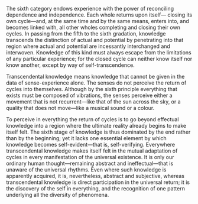 The sixth category endows experience with the power of reconciling dependence and independence. Each whole returns upon itself— closing its own cycle—and, at the same time and by the same means, enters into, and becomes linked with, all other wholes completing and closing their own cycles. In passing from the fifth to the sixth gradation, knowledge transcends the distinction of actual and potential by penetrating into that region where actual and potential are incessantly interchanged and interwoven. Knowledge of this kind must always escape from the limitations of any particular experience; for the closed cycle can neither know itself nor know another, except by way of self-transcendence. 

Transcendental knowledge means knowledge that cannot be given in the data of sense-experience alone. The senses do not perceive the return of cycles into themselves. Although by the sixth principle everything that exists must be composed of vibrations, the senses perceive either a movement that is not recurrent—like that of the sun across the sky, or a quality that does not move—like a musical sound or a colour. 

To perceive in everything the return of cycles is to go beyond effectual knowledge into a region where the ultimate reality already begins to make itself felt. The sixth stage of knowledge is thus dominated by the end rather than by the beginning; yet it lacks one essential element by which knowledge becomes self-evident—that is, self-verifying. Everywhere transcendental knowledge makes itself felt in the mutual adaptation of cycles in every manifestation of the universal existence. It is only our ordinary human thought—remaining abstract and ineffectual—that is unaware of the universal rhythms. Even where such knowledge is apparently acquired, it is, nevertheless, abstract and subjective, whereas transcendental knowledge is direct participation in the universal return; it is the discovery of the self in everything, and the recognition of one pattern underlying all the diversity of phenomena.